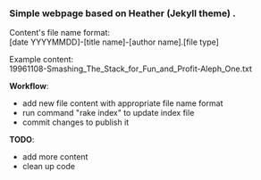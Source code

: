 ### Simple webpage based on Heather (Jekyll theme) .

Content's file name format:  
[date YYYYMMDD]-[title name]-[author name].[file type]

Example content:  
19961108-Smashing_The_Stack_for_Fun_and_Profit-Aleph_One.txt

**Workflow**:
- add new file content with appropriate file name format
- run command "rake index" to update index file
- commit changes to publish it

**TODO**:
* add more content
* clean up code

